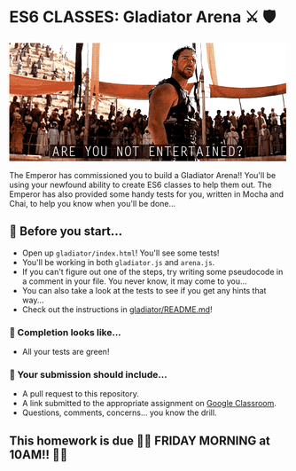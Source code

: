 # ES6 CLASSES: Gladiator Arena ⚔ 🛡

![are you not entertained](./assets/entertained.gif)

The Emperor has commissioned you to build a Gladiator Arena!! You'll be using your newfound ability to create ES6 classes to help them out. The Emperor has also provided some handy tests for you, written in Mocha and Chai, to help you know when you'll be done...

## 🚀 Before you start...

- Open up `gladiator/index.html`! You'll see some tests!
- You'll be working in both `gladiator.js` and `arena.js`. 
- If you can't figure out one of the steps, try writing some pseudocode in a comment in your file. You never know, it may come to you...
- You can also take a look at the tests to see if you get any hints that way...
- Check out the instructions in [gladiator/README.md](./gladiator/README.md)!

### 🚀 Completion looks like...

- All your tests are green!

### 🚀 Your submission should include...

- A pull request to this repository.
- A link submitted to the appropriate assignment on [Google Classroom](https://classroom.google.com/u/0/w/MTI4MTM1MjgyNDYw/t/all).
- Questions, comments, concerns... you know the drill.

## This homework is due 🚨🚨 FRIDAY MORNING at 10AM!! 🚨🚨
